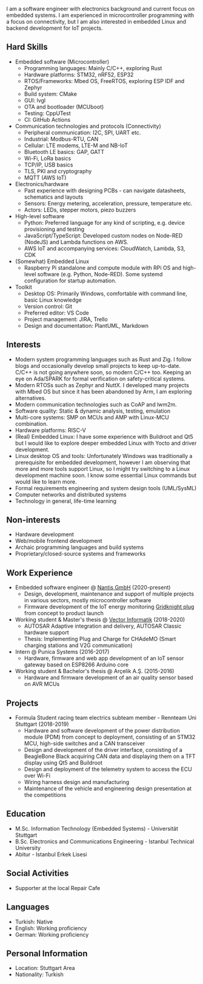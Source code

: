 I am a software engineer with electronics background and current focus on embedded systems. 
I am experienced in microcontroller programming with a focus on connectivity, but I am also interested in embedded Linux and backend development for IoT projects.

## Hard Skills

- Embedded software (Microcontroller)
    - Programming languages: Mainly C/C++, exploring Rust
    - Hardware platforms: STM32, nRF52, ESP32
    - RTOS/Frameworks: Mbed OS, FreeRTOS, exploring ESP IDF and Zephyr
    - Build system: CMake
    - GUI: lvgl 
    - OTA and bootloader (MCUboot)
    - Testing: CppUTest
    - CI: GitHub Actions
- Communication technologies and protocols (Connectivity)
    - Peripheral communication: I2C, SPI, UART etc.
    - Industrial: Modbus-RTU, CAN
    - Cellular: LTE modems, LTE-M and NB-IoT
    - Bluetooth LE basics: GAP, GATT
    - Wi-Fi, LoRa basics
    - TCP/IP, USB basics
    - TLS, PKI and cryptography
    - MQTT (AWS IoT)
- Electronics/hardware
    - Past experience with designing PCBs - can navigate datasheets, schematics and layouts
    - Sensors: Energy metering, acceleration, pressure, temperature etc.
    - Actors: LEDs, stepper motors, piezo buzzers
- High-level software
    - Python: Preferred language for any kind of scripting, e.g. device provisioning and testing
    - JavaScript/TypeScript: Developed custom nodes on Node-RED (NodeJS) and Lambda functions on AWS.
    - AWS IoT and accompanying services: CloudWatch, Lambda, S3, CDK
- (Somewhat) Embedded Linux
    - Raspberry Pi standalone and compute module with RPi OS and high-level software (e.g. Python, Node-RED). Some systemd configuration for startup automation.
- Toolkit
    - Desktop OS: Primarily Windows, comfortable with command line, basic Linux knowledge
    - Version control: Git
    - Preferred editor: VS Code
    - Project management: JIRA, Trello
    - Design and documentation: PlantUML, Markdown

## Interests

- Modern system programming languages such as Rust and Zig. I follow blogs and occasionally develop small projects to keep up-to-date. C/C++ is not going anywhere soon, so modern C/C++ too. Keeping an eye on Ada/SPARK for formal verification on safety-critical systems.
- Modern RTOSs such as Zephyr and NuttX. I developed many projects with Mbed OS but since it has been abandoned by Arm, I am exploring alternatives.
- Modern communication technologies such as CoAP and lwm2m.
- Software quality: Static & dynamic analysis, testing, emulation
- Multi-core systems: SMP on MCUs and AMP with Linux-MCU combination.
- Hardware platforms: RISC-V
- (Real) Embedded Linux: I have some experience with Buildroot and Qt5 but I would like to explore deeper embedded Linux with Yocto and driver development.
- Linux desktop OS and tools: Unfortunately Windows was traditionally a prerequisite for embedded development, however I am observing that more and more tools support Linux, so I might try switching to a Linux development machine soon. I know some essential Linux commands but would like to learn more.
- Formal requirements engineering and system design tools (UML/SysML)
- Computer networks and distributed systems
- Technology in general, life-time learning

## Non-interests

- Hardware development
- Web/mobile frontend development
- Archaic programming languages and build systems
- Proprietary/closed-source systems and frameworks

## Work Experience

- Embedded software engineer @ [Nantis GmbH](https://www.nantis.de) (2020-present)
    - Design, development, maintenance and support of multiple projects in various sectors, mostly microcontroller software
    - Firmware development of the IoT energy monitoring [Gridknight plug](https://www.gridknight.com) from concept to product launch
- Working student & Master's thesis @ [Vector Informatik](https://www.vector.com) (2018-2020)
    - AUTOSAR Adaptive integration and delivery, AUTOSAR Classic hardware support
    - Thesis: Implementing Plug and Charge for CHAdeMO (Smart charging stations and V2G communication)
- Intern @ Punica Systems (2016-2017)
    - Hardware, firmware and web app development of an IoT sensor gateway based on ESP8266 Arduino core
- Working student & Bachelor's thesis @ Arçelik A.Ş. (2015-2016)
    - Hardware and firmware development of an air quality sensor based on AVR MCUs

## Projects

- Formula Student racing team electrics subteam member - Rennteam Uni Stuttgart (2018-2019)
    - Hardware and software development of the power distribution module (PDM) from concept to deployment, consisting of an STM32 MCU, high-side switches and a CAN transceiver
    - Design and development of the driver interface, consisting of a BeagleBone Black acquiring CAN data and displaying them on a TFT display using Qt5 and Buildroot
    - Design and deployment of the telemetry system to access the ECU over Wi-Fi
    - Wiring harness design and manufacturing
    - Maintenance of the vehicle and engineering design presentation at the competitions 

## Education

- M.Sc. Information Technology (Embedded Systems) - Universität Stuttgart
- B.Sc. Electronics and Communications Engineering - Istanbul Technical University
- Abitur - Istanbul Erkek Lisesi

## Social Activities

- Supporter at the local Repair Cafe

## Languages

- Turkish: Native
- English: Working proficiency
- German: Working proficiency

## Personal Information

- Location: Stuttgart Area
- Nationality: Turkish
